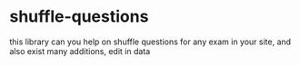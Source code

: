 # shuffle-questions
this library can you help on shuffle questions for any exam in your site, and also exist many additions, edit in data
